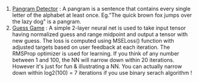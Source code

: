 
1. [Pangram Detector](/pangram_detector.py) : A pangram is a sentence that contains every single letter of the alphabet at least once. Eg."The quick brown fox jumps over the lazy dog" is a pangram.
2. [Guess Game](/guess_game.py) : A simple 2-layer neural net is used to take input tensor having normalized guess and range midpoint and output a tensor with new guess. The loss is computed using MSELoss() function with adjusted targets based on user feedback at each iteration. The RMSProp optimizer is used for learning. If you think of any number between 1 and 100, the NN will narrow down within 20 iterations. However it's just for fun & illustrating a NN. You can actually narrow down within log2(100) = 7 iterations if you use binary serach algorithm !
